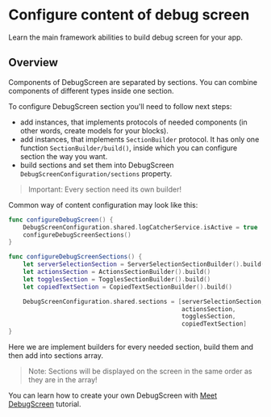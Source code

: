 # Configure content of debug screen

Learn the main framework abilities to build debug screen for your app.

## Overview

Components of DebugScreen are separated by sections. You can combine components of different types inside one section.

To configure DebugScreen section you'll need to follow next steps:
- add instances, that implements protocols of needed components (in other words, create models for your blocks).
- add instances, that implements ``SectionBuilder`` protocol. It has only one function ``SectionBuilder/build()``, inside which you can configure section the way you want.
- build sections and set them into DebugScreen ``DebugScreenConfiguration/sections`` property.

> Important: Every section need its own builder!

Common way of content configuration may look like this:
```swift
func configureDebugScreen() {
    DebugScreenConfiguration.shared.logCatcherService.isActive = true
    configureDebugScreenSections()
}

func configureDebugScreenSections() {
    let serverSelectionSection = ServerSelectionSectionBuilder().build()
    let actionsSection = ActionsSectionBuilder().build()
    let togglesSection = TogglesSectionBuilder().build()
    let copiedTextSection = CopiedTextSectionBuilder().build()

    DebugScreenConfiguration.shared.sections = [serverSelectionSection,
                                                actionsSection,
                                                togglesSection,
                                                copiedTextSection]
}
```

Here we are implement builders for every needed section, build them and then add into sections array.

> Note: Sections will be displayed on the screen in the same order as they are in the array!

You can learn how to create your own DebugScreen with [Meet DebugScreen](<doc:DebugScreen>) tutorial.
